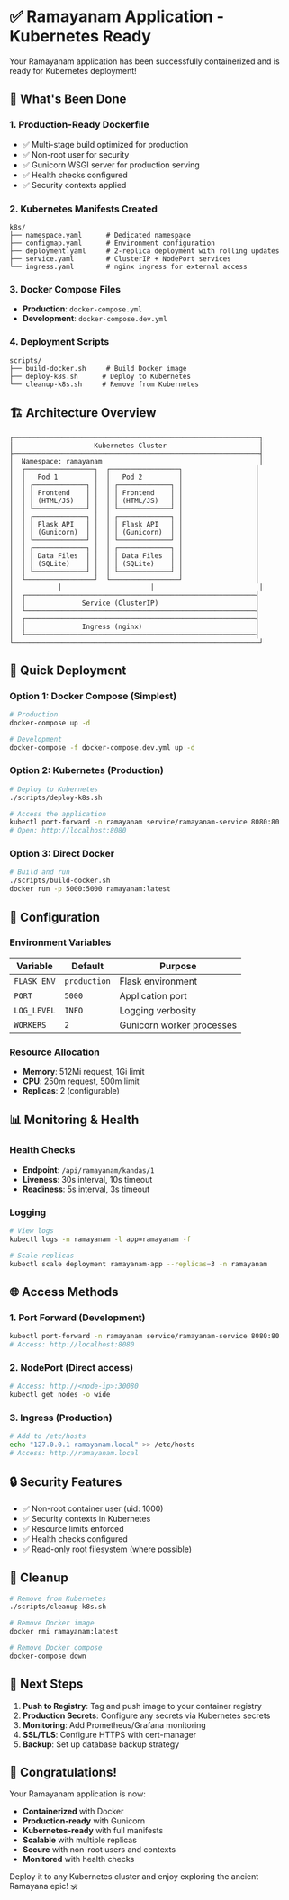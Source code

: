 # ✅ Ramayanam Application - Kubernetes Ready

Your Ramayanam application has been successfully containerized and is ready for Kubernetes deployment!

## 🚀 What's Been Done

### 1. **Production-Ready Dockerfile**
- ✅ Multi-stage build optimized for production
- ✅ Non-root user for security
- ✅ Gunicorn WSGI server for production serving
- ✅ Health checks configured
- ✅ Security contexts applied

### 2. **Kubernetes Manifests Created**
```
k8s/
├── namespace.yaml      # Dedicated namespace
├── configmap.yaml      # Environment configuration
├── deployment.yaml     # 2-replica deployment with rolling updates
├── service.yaml        # ClusterIP + NodePort services
└── ingress.yaml        # nginx ingress for external access
```

### 3. **Docker Compose Files**
- **Production**: `docker-compose.yml`
- **Development**: `docker-compose.dev.yml`

### 4. **Deployment Scripts**
```
scripts/
├── build-docker.sh     # Build Docker image
├── deploy-k8s.sh      # Deploy to Kubernetes
└── cleanup-k8s.sh     # Remove from Kubernetes
```

## 🏗️ Architecture Overview

```
┌─────────────────────────────────────────────────────────────┐
│                    Kubernetes Cluster                       │
├─────────────────────────────────────────────────────────────┤
│  Namespace: ramayanam                                       │
│  ┌─────────────────┐  ┌─────────────────┐                  │
│  │   Pod 1         │  │   Pod 2         │                  │
│  │ ┌─────────────┐ │  │ ┌─────────────┐ │                  │
│  │ │ Frontend    │ │  │ │ Frontend    │ │                  │
│  │ │ (HTML/JS)   │ │  │ │ (HTML/JS)   │ │                  │
│  │ └─────────────┘ │  │ └─────────────┘ │                  │
│  │ ┌─────────────┐ │  │ ┌─────────────┐ │                  │
│  │ │ Flask API   │ │  │ │ Flask API   │ │                  │
│  │ │ (Gunicorn)  │ │  │ │ (Gunicorn)  │ │                  │
│  │ └─────────────┘ │  │ └─────────────┘ │                  │
│  │ ┌─────────────┐ │  │ ┌─────────────┐ │                  │
│  │ │ Data Files  │ │  │ │ Data Files  │ │                  │
│  │ │ (SQLite)    │ │  │ │ (SQLite)    │ │                  │
│  │ └─────────────┘ │  │ └─────────────┘ │                  │
│  └─────────────────┘  └─────────────────┘                  │
│           │                      │                          │
│  ┌─────────────────────────────────────────────────────────┤
│  │              Service (ClusterIP)                        │
│  └─────────────────────────────────────────────────────────┤
│  ┌─────────────────────────────────────────────────────────┤
│  │              Ingress (nginx)                            │
│  └─────────────────────────────────────────────────────────┤
└─────────────────────────────────────────────────────────────┘
```

## 🚀 Quick Deployment

### Option 1: Docker Compose (Simplest)
```bash
# Production
docker-compose up -d

# Development
docker-compose -f docker-compose.dev.yml up -d
```

### Option 2: Kubernetes (Production)
```bash
# Deploy to Kubernetes
./scripts/deploy-k8s.sh

# Access the application
kubectl port-forward -n ramayanam service/ramayanam-service 8080:80
# Open: http://localhost:8080
```

### Option 3: Direct Docker
```bash
# Build and run
./scripts/build-docker.sh
docker run -p 5000:5000 ramayanam:latest
```

## 🔧 Configuration

### Environment Variables
| Variable | Default | Purpose |
|----------|---------|---------|
| `FLASK_ENV` | `production` | Flask environment |
| `PORT` | `5000` | Application port |
| `LOG_LEVEL` | `INFO` | Logging verbosity |
| `WORKERS` | `2` | Gunicorn worker processes |

### Resource Allocation
- **Memory**: 512Mi request, 1Gi limit
- **CPU**: 250m request, 500m limit
- **Replicas**: 2 (configurable)

## 📊 Monitoring & Health

### Health Checks
- **Endpoint**: `/api/ramayanam/kandas/1`
- **Liveness**: 30s interval, 10s timeout
- **Readiness**: 5s interval, 3s timeout

### Logging
```bash
# View logs
kubectl logs -n ramayanam -l app=ramayanam -f

# Scale replicas
kubectl scale deployment ramayanam-app --replicas=3 -n ramayanam
```

## 🌐 Access Methods

### 1. Port Forward (Development)
```bash
kubectl port-forward -n ramayanam service/ramayanam-service 8080:80
# Access: http://localhost:8080
```

### 2. NodePort (Direct access)
```bash
# Access: http://<node-ip>:30080
kubectl get nodes -o wide
```

### 3. Ingress (Production)
```bash
# Add to /etc/hosts
echo "127.0.0.1 ramayanam.local" >> /etc/hosts
# Access: http://ramayanam.local
```

## 🔒 Security Features

- ✅ Non-root container user (uid: 1000)
- ✅ Security contexts in Kubernetes
- ✅ Resource limits enforced
- ✅ Health checks configured
- ✅ Read-only root filesystem (where possible)

## 🧹 Cleanup

```bash
# Remove from Kubernetes
./scripts/cleanup-k8s.sh

# Remove Docker image
docker rmi ramayanam:latest

# Remove Docker compose
docker-compose down
```

## 📝 Next Steps

1. **Push to Registry**: Tag and push image to your container registry
2. **Production Secrets**: Configure any secrets via Kubernetes secrets
3. **Monitoring**: Add Prometheus/Grafana monitoring
4. **SSL/TLS**: Configure HTTPS with cert-manager
5. **Backup**: Set up database backup strategy

## 🎉 Congratulations!

Your Ramayanam application is now:
- **Containerized** with Docker
- **Production-ready** with Gunicorn
- **Kubernetes-ready** with full manifests
- **Scalable** with multiple replicas
- **Secure** with non-root users and contexts
- **Monitored** with health checks

Deploy it to any Kubernetes cluster and enjoy exploring the ancient Ramayana epic! 🕉️